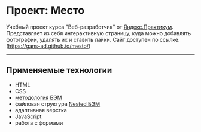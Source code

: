 # **Проект: Место**
Учебный проект курса "Веб-разработчик" от [Яндекс.Практикум](https://practicum.yandex.ru/). Представляет из себя интерактивную страницу, куда можно добавлять фотографии, удалять их и ставить лайки.
Cайт доступен по ссылке: (https://gans-ad.github.io/mesto/)

---

## Применяемые технологии

- HTML
- CSS
- [методология БЭМ](https://ru.bem.info/)
- файловая структура [Nested БЭМ](https://ru.bem.info/methodology/filestructure/#nested)
- адаптивная верстка
- JavaScript
- работа с формами

